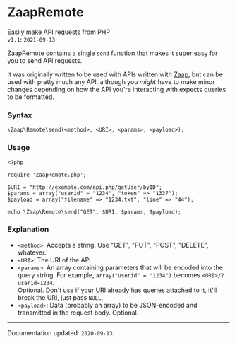 # ZaapRemote
Easily make API requests from PHP  
`v1.1`: `2021-09-13`

ZaapRemote contains a single `send` function that makes it super easy for you to send API requests. 

It was originally written to be used with APIs written with [Zaap](https://github.com/aaviator42/Zaap), but can be used with pretty much any API, although you _might_ have to make minor changes depending on how the API you're interacting with expects queries to be formatted.

### Syntax

```
\Zaap\Remote\send(<method>, <URI>, <params>, <payload>);
```

### Usage

```
<?php

require 'ZaapRemote.php';

$URI = "http://example.com/api.php/getUser/byID";
$params = array("userid" = "1234", "token" => "1337");
$payload = array("filename" => "1234.txt", "line" => "44");

echo \Zaap\Remote\send("GET", $URI, $params, $payload);
```

### Explanation

* `<method>`: Accepts a string. Use "GET", "PUT", "POST", "DELETE", whatever.
* `<URI>`: The URI of the API
* `<params>`: An array containing parameters that will be encoded into the query string. For example, `array("userid" = "1234")` becomes `<URI>/?userid=1234`.  
  Optional. Don't use if your URI already has queries attached to it, it'll break the URI, just pass `NULL`. 
* `<payload>`: Data (probably an array) to be JSON-encoded and transmitted in the request body. Optional. 

----------
Documentation updated: `2020-09-13`
